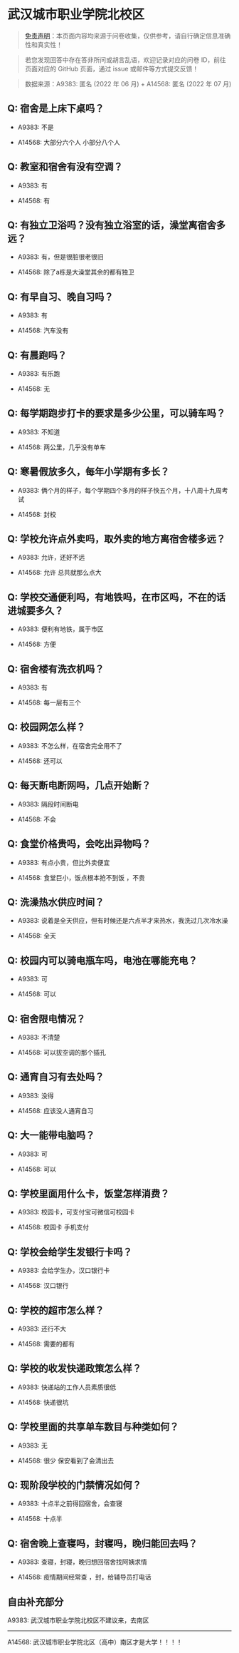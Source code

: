 # 武汉城市职业学院北校区

> [免责声明](https://colleges.chat/#_3)：本页面内容均来源于问卷收集，仅供参考，请自行确定信息准确性和真实性！

> 若您发现回答中存在答非所问或胡言乱语，欢迎记录对应的问卷 ID，前往页面对应的 GitHub 页面，通过 issue 或邮件等方式提交反馈！

> 数据来源：A9383: 匿名 (2022 年 06 月) + A14568: 匿名 (2022 年 07 月)

## Q: 宿舍是上床下桌吗？

- A9383: 不是

- A14568: 大部分六个人 小部分八个人

## Q: 教室和宿舍有没有空调？

- A9383: 有

- A14568: 有

## Q: 有独立卫浴吗？没有独立浴室的话，澡堂离宿舍多远？

- A9383: 有，但是很脏很老很旧

- A14568: 除了a栋是大澡堂其余的都有独卫

## Q: 有早自习、晚自习吗？

- A9383: 有

- A14568: 汽车没有

## Q: 有晨跑吗？

- A9383: 有乐跑

- A14568: 无

## Q: 每学期跑步打卡的要求是多少公里，可以骑车吗？

- A9383: 不知道

- A14568: 两公里，几乎没有单车

## Q: 寒暑假放多久，每年小学期有多长？

- A9383: 俩个月的样子，每个学期四个多月的样子快五个月，十八周十九周考试

- A14568: 封校

## Q: 学校允许点外卖吗，取外卖的地方离宿舍楼多远？

- A9383: 允许，还好不远

- A14568: 允许 总共就那么点大

## Q: 学校交通便利吗，有地铁吗，在市区吗，不在的话进城要多久？

- A9383: 便利有地铁，属于市区

- A14568: 方便

## Q: 宿舍楼有洗衣机吗？

- A9383: 有

- A14568: 每一层有三个

## Q: 校园网怎么样？

- A9383: 不怎么样，在宿舍完全用不了

- A14568: 还可以

## Q: 每天断电断网吗，几点开始断？

- A9383: 隔段时间断电

- A14568: 不会

## Q: 食堂价格贵吗，会吃出异物吗？

- A9383: 有点小贵，但比外卖便宜

- A14568: 食堂巨小，饭点根本抢不到饭 ，不贵

## Q: 洗澡热水供应时间？

- A9383: 说着是全天供应，但有时候还是六点半才来热水，我洗过几次冷水澡

- A14568: 全天

## Q: 校园内可以骑电瓶车吗，电池在哪能充电？

- A9383: 可

- A14568: 可以

## Q: 宿舍限电情况？

- A9383: 不清楚

- A14568: 可以拔空调的那个插孔

## Q: 通宵自习有去处吗？

- A9383: 没得

- A14568: 应该没人通宵自习

## Q: 大一能带电脑吗？

- A9383: 可

- A14568: 可以

## Q: 学校里面用什么卡，饭堂怎样消费？

- A9383: 校园卡，可支付宝可微信可校园卡

- A14568: 校园卡 手机支付

## Q: 学校会给学生发银行卡吗？

- A9383: 会给学生办，汉口银行卡

- A14568: 汉口银行

## Q: 学校的超市怎么样？

- A9383: 还行不大

- A14568: 需要的都有

## Q: 学校的收发快递政策怎么样？

- A9383: 快递站的工作人员素质很低

- A14568: 快递很坑

## Q: 学校里面的共享单车数目与种类如何？

- A9383: 无

- A14568: 很少 保安看到了会清出去

## Q: 现阶段学校的门禁情况如何？

- A9383: 十点半之前得回宿舍，会查寝

- A14568: 十点半

## Q: 宿舍晚上查寝吗，封寝吗，晚归能回去吗？

- A9383: 查寝，封寝，晚归想回宿舍找阿姨求情

- A14568: 疫情期间经常查 ，封，给辅导员打电话

## 自由补充部分

A9383: 武汉城市职业学院北校区不建议来，去南区

***

A14568: 武汉城市职业学院北区（高中）南区才是大学！！！！